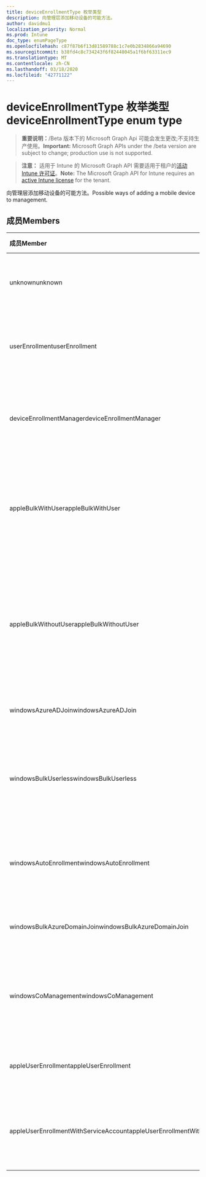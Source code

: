 ```yaml
---
title: deviceEnrollmentType 枚举类型
description: 向管理层添加移动设备的可能方法。
author: davidmu1
localization_priority: Normal
ms.prod: Intune
doc_type: enumPageType
ms.openlocfilehash: c87f87b6f13d81589788c1c7e0b2834866a94690
ms.sourcegitcommit: b38fd4c8c734243f6f82448045a1f6bf63311ec9
ms.translationtype: MT
ms.contentlocale: zh-CN
ms.lasthandoff: 03/18/2020
ms.locfileid: "42771122"
---
```

# <a name="deviceenrollmenttype-enum-type"></a><span data-ttu-id="85049-103">deviceEnrollmentType 枚举类型</span><span class="sxs-lookup"><span data-stu-id="85049-103">deviceEnrollmentType enum type</span></span>

> <span data-ttu-id="85049-104">**重要说明：**/Beta 版本下的 Microsoft Graph Api 可能会发生更改;不支持生产使用。</span><span class="sxs-lookup"><span data-stu-id="85049-104">**Important:** Microsoft Graph APIs under the /beta version are subject to change; production use is not supported.</span></span>

> <span data-ttu-id="85049-105">**注意：** 适用于 Intune 的 Microsoft Graph API 需要适用于租户的[活动 Intune 许可证](https://go.microsoft.com/fwlink/?linkid=839381)。</span><span class="sxs-lookup"><span data-stu-id="85049-105">**Note:** The Microsoft Graph API for Intune requires an [active Intune license](https://go.microsoft.com/fwlink/?linkid=839381) for the tenant.</span></span>

<span data-ttu-id="85049-106">向管理层添加移动设备的可能方法。</span><span class="sxs-lookup"><span data-stu-id="85049-106">Possible ways of adding a mobile device to management.</span></span>

## <a name="members"></a><span data-ttu-id="85049-107">成员</span><span class="sxs-lookup"><span data-stu-id="85049-107">Members</span></span>
|<span data-ttu-id="85049-108">成员</span><span class="sxs-lookup"><span data-stu-id="85049-108">Member</span></span>|<span data-ttu-id="85049-109">值</span><span class="sxs-lookup"><span data-stu-id="85049-109">Value</span></span>|<span data-ttu-id="85049-110">说明</span><span class="sxs-lookup"><span data-stu-id="85049-110">Description</span></span>|
|:---|:---|:---|
|<span data-ttu-id="85049-111">unknown</span><span class="sxs-lookup"><span data-stu-id="85049-111">unknown</span></span>|<span data-ttu-id="85049-112">0</span><span class="sxs-lookup"><span data-stu-id="85049-112">0</span></span>|<span data-ttu-id="85049-113">默认值，未收集注册类型。</span><span class="sxs-lookup"><span data-stu-id="85049-113">Default value, enrollment type was not collected.</span></span>|
|<span data-ttu-id="85049-114">userEnrollment</span><span class="sxs-lookup"><span data-stu-id="85049-114">userEnrollment</span></span>|<span data-ttu-id="85049-115">1</span><span class="sxs-lookup"><span data-stu-id="85049-115">1</span></span>|<span data-ttu-id="85049-116">通过 BYOD 通道的用户驱动的注册。</span><span class="sxs-lookup"><span data-stu-id="85049-116">User driven enrollment through BYOD channel.</span></span>|
|<span data-ttu-id="85049-117">deviceEnrollmentManager</span><span class="sxs-lookup"><span data-stu-id="85049-117">deviceEnrollmentManager</span></span>|<span data-ttu-id="85049-118">双面</span><span class="sxs-lookup"><span data-stu-id="85049-118">2</span></span>|<span data-ttu-id="85049-119">具有设备注册管理员帐户的用户注册。</span><span class="sxs-lookup"><span data-stu-id="85049-119">User enrollment with a device enrollment manager account.</span></span>|
|<span data-ttu-id="85049-120">appleBulkWithUser</span><span class="sxs-lookup"><span data-stu-id="85049-120">appleBulkWithUser</span></span>|<span data-ttu-id="85049-121">第三章</span><span class="sxs-lookup"><span data-stu-id="85049-121">3</span></span>|<span data-ttu-id="85049-122">使用用户质询的 Apple 批量注册。</span><span class="sxs-lookup"><span data-stu-id="85049-122">Apple bulk enrollment with user challenge.</span></span> <span data-ttu-id="85049-123">（DEP、Apple 配置器）</span><span class="sxs-lookup"><span data-stu-id="85049-123">(DEP, Apple Configurator)</span></span>|
|<span data-ttu-id="85049-124">appleBulkWithoutUser</span><span class="sxs-lookup"><span data-stu-id="85049-124">appleBulkWithoutUser</span></span>|<span data-ttu-id="85049-125">4 </span><span class="sxs-lookup"><span data-stu-id="85049-125">4</span></span>|<span data-ttu-id="85049-126">没有用户质询的 Apple 批量注册。</span><span class="sxs-lookup"><span data-stu-id="85049-126">Apple bulk enrollment without user challenge.</span></span> <span data-ttu-id="85049-127">（DEP、Apple 配置器、移动配置）</span><span class="sxs-lookup"><span data-stu-id="85049-127">(DEP, Apple Configurator, Mobile Config)</span></span>|
|<span data-ttu-id="85049-128">windowsAzureADJoin</span><span class="sxs-lookup"><span data-stu-id="85049-128">windowsAzureADJoin</span></span>|<span data-ttu-id="85049-129">5 </span><span class="sxs-lookup"><span data-stu-id="85049-129">5</span></span>|<span data-ttu-id="85049-130">Windows 10 Azure AD 加入。</span><span class="sxs-lookup"><span data-stu-id="85049-130">Windows 10 Azure AD Join.</span></span>|
|<span data-ttu-id="85049-131">windowsBulkUserless</span><span class="sxs-lookup"><span data-stu-id="85049-131">windowsBulkUserless</span></span>|<span data-ttu-id="85049-132">6 </span><span class="sxs-lookup"><span data-stu-id="85049-132">6</span></span>|<span data-ttu-id="85049-133">通过带证书的 ICD 通过 ICD 进行的 Windows 10 批量注册。</span><span class="sxs-lookup"><span data-stu-id="85049-133">Windows 10 Bulk enrollment through ICD with certificate.</span></span>|
|<span data-ttu-id="85049-134">windowsAutoEnrollment</span><span class="sxs-lookup"><span data-stu-id="85049-134">windowsAutoEnrollment</span></span>|<span data-ttu-id="85049-135">7 </span><span class="sxs-lookup"><span data-stu-id="85049-135">7</span></span>|<span data-ttu-id="85049-136">Windows 10 自动注册。</span><span class="sxs-lookup"><span data-stu-id="85049-136">Windows 10 automatic enrollment.</span></span> <span data-ttu-id="85049-137">（添加工作帐户）</span><span class="sxs-lookup"><span data-stu-id="85049-137">(Add work account)</span></span>|
|<span data-ttu-id="85049-138">windowsBulkAzureDomainJoin</span><span class="sxs-lookup"><span data-stu-id="85049-138">windowsBulkAzureDomainJoin</span></span>|<span data-ttu-id="85049-139">8 </span><span class="sxs-lookup"><span data-stu-id="85049-139">8</span></span>|<span data-ttu-id="85049-140">Windows 10 批量 Azure AD 加入。</span><span class="sxs-lookup"><span data-stu-id="85049-140">Windows 10 bulk Azure AD Join.</span></span>|
|<span data-ttu-id="85049-141">windowsCoManagement</span><span class="sxs-lookup"><span data-stu-id="85049-141">windowsCoManagement</span></span>|<span data-ttu-id="85049-142">9 </span><span class="sxs-lookup"><span data-stu-id="85049-142">9</span></span>|<span data-ttu-id="85049-143">由 AutoPilot 或组策略触发的 Windows 10 协同管理。</span><span class="sxs-lookup"><span data-stu-id="85049-143">Windows 10 Co-Management triggered by AutoPilot or Group Policy.</span></span>|
|<span data-ttu-id="85049-144">appleUserEnrollment</span><span class="sxs-lookup"><span data-stu-id="85049-144">appleUserEnrollment</span></span>|<span data-ttu-id="85049-145">11x17</span><span class="sxs-lookup"><span data-stu-id="85049-145">11</span></span>|<span data-ttu-id="85049-146">由 Apple 用户注册管理的设备</span><span class="sxs-lookup"><span data-stu-id="85049-146">Device managed by Apple user enrollment</span></span>|
|<span data-ttu-id="85049-147">appleUserEnrollmentWithServiceAccount</span><span class="sxs-lookup"><span data-stu-id="85049-147">appleUserEnrollmentWithServiceAccount</span></span>|<span data-ttu-id="85049-148">12 </span><span class="sxs-lookup"><span data-stu-id="85049-148">12</span></span>|<span data-ttu-id="85049-149">由 Apple 用户使用服务帐户进行注册管理的设备</span><span class="sxs-lookup"><span data-stu-id="85049-149">Device managed by Apple user enrollment with service account</span></span>|



